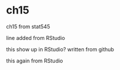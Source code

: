 # ch15
ch15 from stat545

line added from RStudio

 this show up in RStudio? written from github

this again from RStudio